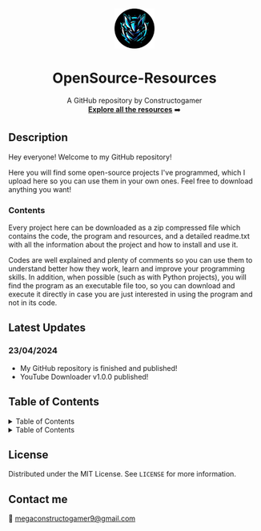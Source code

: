 <!-- Improved compatibility of back to top link: See: https://github.com/othneildrew/Best-README-Template/pull/73 -->
<a name="readme-top"></a>
<!--
*** Thanks for checking out the Best-README-Template. If you have a suggestion
*** that would make this better, please fork the repo and create a pull request
*** or simply open an issue with the tag "enhancement".
*** Don't forget to give the project a star!
*** Thanks again! Now go create something AMAZING! :D
-->

<!-- PROJECT LOGO -->
<br />
<div align="center">
  <a href="https://github.com/othneildrew/Best-README-Template">
    <img src="images/circleLogo.png" alt="Logo" width="80" height="80">
  </a>

  <h1 align="center">OpenSource-Resources</h1>

  <p align="center">
    A GitHub repository by Constructogamer
    <br />
    <a href="https://github.com/Constructogamer/OpenSource-Resources/tree/main"><strong>Explore all the resources</strong></a> ➡️
    <br />
  </p>
</div>

<!-- ABOUT THE PROJECT -->
## Description
Hey everyone! Welcome to my GitHub repository!

Here you will find some open-source projects I've programmed, which I upload here so you can use them in your own ones. Feel free to download anything you want!

### Contents
Every project here can be downloaded as a zip compressed file which contains the code, the program and resources, and a detailed readme.txt with all the information about the project and how to install and use it. 

Codes are well explained and plenty of comments so you can use them to understand better how they work, learn and improve your programming skills. In addition, when possible (such as with Python projects), you will find the program as an executable file too, so you can download and execute it directly in case you are just interested in using the program and not in its code.

## Latest Updates
### 23/04/2024
* My GitHub repository is finished and published!
* YouTube Downloader v1.0.0 published!

<!-- TABLE OF CONTENTS -->
## Table of Contents
<details>
  <summary>Table of Contents</summary>
  <ol>
    <li>
      <a href="#about-the-project">About The Project</a>
      <ul>
        <li><a href="#built-with">Built With</a></li>
      </ul>
    </li>
    <li>
      <a href="#getting-started">Getting Started</a>
      <ul>
        <li><a href="#prerequisites">Prerequisites</a></li>
        <li><a href="#installation">Installation</a></li>
      </ul>
    </li>
    <li><a href="#usage">Usage</a></li>
    <li><a href="#roadmap">Roadmap</a></li>
    <li><a href="#contributing">Contributing</a></li>
    <li><a href="#license">License</a></li>
    <li><a href="#contact">Contact</a></li>
    <li><a href="#acknowledgments">Acknowledgments</a></li>
  </ol>
</details>
<details>
  <details>
    <summary>Table of Contents</summary>
    <ol>
      <li>
        <a href="#about-the-project">About The Project</a>
        <ul>
          <li><a href="#built-with">Built With</a></li>
        </ul>
      </li>
      <li>
        <a href="#getting-started">Getting Started</a>
        <ul>
          <li><a href="#prerequisites">Prerequisites</a></li>
          <li><a href="#installation">Installation</a></li>
        </ul>
      </li>
      <li><a href="#usage">Usage</a></li>
      <li><a href="#roadmap">Roadmap</a></li>
      <li><a href="#contributing">Contributing</a></li>
      <li><a href="#license">License</a></li>
      <li><a href="#contact">Contact</a></li>
      <li><a href="#acknowledgments">Acknowledgments</a></li>
    </ol>
  </details>
  <summary>Table of Contents</summary>
  <ol>
    <li>
      <a href="#about-the-project">About The Project</a>
      <ul>
        <li><a href="#built-with">Built With</a></li>
      </ul>
    </li>
    <li>
      <a href="#getting-started">Getting Started</a>
      <ul>
        <li><a href="#prerequisites">Prerequisites</a></li>
        <li><a href="#installation">Installation</a></li>
      </ul>
    </li>
    <li><a href="#usage">Usage</a></li>
    <li><a href="#roadmap">Roadmap</a></li>
    <li><a href="#contributing">Contributing</a></li>
    <li><a href="#license">License</a></li>
    <li><a href="#contact">Contact</a></li>
    <li><a href="#acknowledgments">Acknowledgments</a></li>
  </ol>
</details>

## License
Distributed under the MIT License. See `LICENSE` for more information.

## Contact me
📧 megaconstructogamer9@gmail.com


<!-- BACK TO TOP LINK -->
<!-- <p align="right">(<a href="#readme-top">back to top</a>)</p> -->
